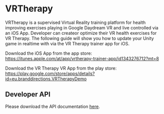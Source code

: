 # VRTherapy

VRTherapy is a supervised Virtual Reality training platform for health improving exercises playing in Google Daydream VR and live controlled via an iOS App.
Developer can createor optimize their VR health exercises for VR Therapy. The following guide will show you how to update your Unity game in realtime with via the VR Therapy trainer app for iOS.

Download the iOS App from the app store: 
https://itunes.apple.com/at/app/vrtherapy-trainer-app/id1343276712?mt=8

Download the VR Therapy VR App from the play store: 
https://play.google.com/store/apps/details?id=eu.branddirections.VRTherapyDemo

## Developer API
Please download the API documentation [here](https://branddirections.eu/vrtherapy/vrtherapy-api-v1.pdf).